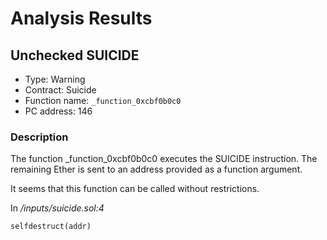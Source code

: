 # Analysis Results
## Unchecked SUICIDE
- Type: Warning
- Contract: Suicide
- Function name: `_function_0xcbf0b0c0`
- PC address: 146

### Description
The function _function_0xcbf0b0c0 executes the SUICIDE instruction. The remaining Ether is sent to an address provided as a function argument.

It seems that this function can be called without restrictions.

In *<TESTDATA>/inputs/suicide.sol:4*

```
selfdestruct(addr)
```
